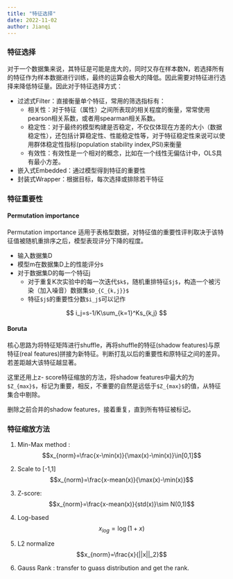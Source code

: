 ```yaml
---
title: "特征选择"
date: 2022-11-02
author: Jianqi
---
```


### 特征选择

对于一个数据集来说，其特征是可能是庞大的，同时又存在样本数N，若选择所有的特征作为样本数据进行训练，最终的运算会极大的降低。因此需要对特征进行选择来降低特征量。因此对于特征选择方式：

- 过滤式Filter：直接衡量单个特征，常用的筛选指标有：
  - 相关性：对于特征（属性）之间所表现的相关程度的衡量，常常使用pearson相关系数，或者用spearman相关系数。
  - 稳定性：对于最终的模型构建是否稳定，不仅仅体现在方差的大小（数据稳定性），还包括计算稳定性、性能稳定性等，对于特征稳定性来说可以使用群体稳定性指标(population stability index,PSI)来衡量
  - 有效性：有效性是一个相对的概念，比如在一个线性无偏估计中，OLS具有最小方差。
- 嵌入式Embedded：通过模型得到特征的重要性
- 封装式Wrapper：根据目标，每次选择或排除若干特征



### 特征重要性

#### Permutation importance

Permutation importance 适用于表格型数据，对特征值的重要性评判取决于该特征值被随机重排序之后，模型表现评分下降的程度。

- 输入数据集D
- 模型m在数据集D上的性能评分s
- 对于数据集D的每一个特征j
  - 对于重复K次实验中的每一次迭代`$k$`，随机重排特征`$j$`，构造一个被污染（加入噪音）数据集`$D_{C_{k,j}}$`
  - 特征`$j$`的重要性分数`$i_j$`可以记作


$$
i_j=s-1/K\sum_{k=1}^Ks_{k,j}
$$

#### Boruta

核心思路为将特征矩阵进行shuffle，再将shuffle的特征(shadow features)与原特征(real features)拼接为新特征。判断打乱以后的重要性和原特征之间的差异。若差距越大该特征越显著。

这里还用上z- score特征缩放的方法，将shadow features中最大的为`$Z_{max}$`，标记为重要，相反，不重要的自然是远低于`$Z_{max}$`的值，从特征集合中剔除。

删除之前合并的shadow features，接着重复，直到所有特征被标记。



### 特征缩放方法

1. Min-Max method :
$$x_{norm}=\frac{x-\min(x)}{\max(x)-\min(x)}\in[0,1]$$
2. Scale to [-1,1] 
$$x_{norm}=\frac{x-mean(x)}{\max(x)-\min(x)}$$
3. Z-score: 
$$x_{norm}=\frac{x-mean(x)}{std(x)}\sim N(0,1)$$
4. Log-based 
$$x_{log}=\log(1+x)$$
5. L2 normalize 
$$x_{norm}=\frac{x}{||x||_2}$$

6. Gauss Rank : transfer to guass distribution and get the rank.



